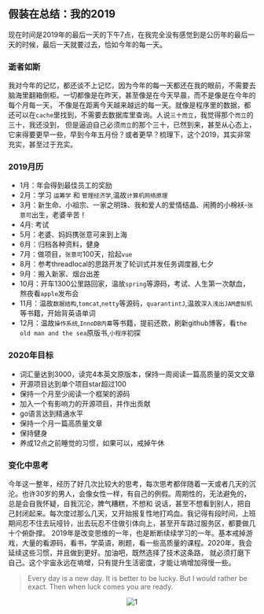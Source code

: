 ## 假装在总结：我的2019


现在时间是2019年的最后一天的下午7点，在我完全没有感觉到是公历年的最后一天的时候，最后一天就要过去，恰如今年的每一天。
### 逝者如斯

我对今年的记忆，都还谈不上记忆，因为今年的每一天都还在我的眼前，不需要去脑海里翻箱倒柜。一切都像是在昨天，甚至像是在今天早晨，而不是像是在今年的每个月每一天，
不像是在距离今天越来越远的每一天。就像是程序里的数据，都还可以在`cache`里找到，不需要去数据库里查询。人说`三十而立`，我觉得那个`而立`的三十，我还没到，
但是逼迫自己必须`而立`的那个三十，已然到来，甚至从心态上，它来得要更早一些，早到今年五月份？或者更早？梳理下，这个2019，其实非常充实，甚至过于充实。
### 2019月历
- 1月：年会得到最佳员工的奖励
- 2月：学习 `运筹学` 和 `管理经济学`,温故`计算机网络原理` 
- 3月：新生命、小祖宗、一家之明珠、我和爱人的爱情结晶、闹腾的小棉袄-`张意可`出生，老婆辛苦！
- 4月: 考试
- 5月：老婆、妈妈携张意可来到上海
- 6月：归档各种资料，健身
- 7月：做项目，`张意可`100天，拾起`vue`
- 8月：参考threadlocal的思路开发了轮训式并发任务调度器,七夕
- 9月：搬入新家、烟台出差
- 10月：开车1300公里路回家，温故`spring`等源码，考试、人生第一次献血，熬夜看`apple`发布会
- 11月：温故`数据结构`,`tomcat`,`netty`等源码，`quarantintJ`,温故`深入浅出JAM虚拟机`等书籍，开始背英语单词
- 12月：温故`操作系统`,`InnoDB内幕`等书籍，提前还款，刷新github博客，看`the old man and the sea`原版书,`小程序`初探


### 2020年目标
- 词汇量达到3000，读完4本英文原版本，保持一周阅读一篇高质量的英文文章
- 开源项目达到单个项目star超过100
- 保持一个月至少阅读一个框架的源码
- 加入一个有影响力的开源项目，并作出贡献
- go语言达到精通水平
- 保持一个月一篇高质量文章
- 保持健身
- 养成12点之前睡觉的习惯，如果可以，戒掉午休

### 变化中思考
今年这一整年，经历了好几次比较大的思考，每次思考都伴随着一天或者几天的沉沦。也许30岁的男人，会像女性一样，有自己的例假。周期性的，无法避免的，总是会自我怀疑，自我沉沦，脾气糟糕，不想和
说话，甚至不想看到别人，把自己封闭起来。每次度过那么几天，又开始报复性地打鸡血。我记得有段时间，上班期间忍不住去玩哑铃，出去玩忍不住做引体向上，甚至开车路过服务区，都要做几十个俯卧撑。
2019年是改变思维的一年，也是断断续续学习的一年。基本戒掉游戏，大量的看源码，看书，学英语，刷题，看一些高质量的课程。2020年，我会延续这些习惯，并且做到更好。加油吧，既然选择了技术这条路，
就必须打磨下自己。这个宇宙永远在墒增，只有提升生活密度，才能让墒增加得慢一些。
> Every day is a new day. It is better to be lucky. But I would rather be exact. Then when luck comes you are ready. 



<p align="center">
  <img src="https://github.com/rongjoker/rongjoker.github.io/blob/joker_dev/blog/reviewin2019/1.jpg?raw=true" alt="1">
</p>

